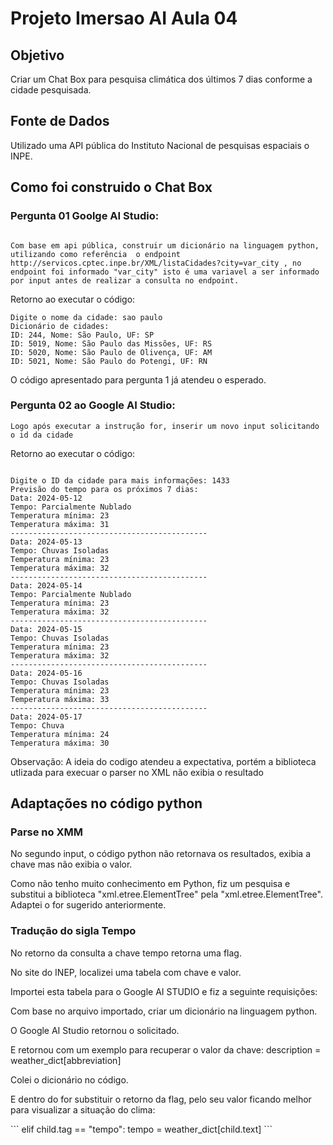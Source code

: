 # Projeto Imersao AI Aula 04

## Objetivo 
Criar um Chat Box para pesquisa climática dos últimos 7 dias conforme a cidade pesquisada.

## Fonte de Dados 
Utilizado uma API pública do Instituto Nacional de pesquisas espaciais o INPE.

## Como foi construido o Chat Box

### Pergunta 01 Goolge AI Studio: 

```

Com base em api pública, construir um dicionário na linguagem python, utilizando como referência  o endpoint http://servicos.cptec.inpe.br/XML/listaCidades?city=var_city , no endpoint foi informado "var_city" isto é uma variavel a ser informado por input antes de realizar a consulta no endpoint.
```


<p>Retorno ao executar o código:</p>

```
Digite o nome da cidade: sao paulo
Dicionário de cidades:
ID: 244, Nome: São Paulo, UF: SP
ID: 5019, Nome: São Paulo das Missões, UF: RS
ID: 5020, Nome: São Paulo de Olivença, UF: AM
ID: 5021, Nome: São Paulo do Potengi, UF: RN
```

<p>O código apresentado para pergunta 1 já atendeu o esperado.</p>


### Pergunta 02 ao Google AI Studio:

```
Logo após executar a instrução for, inserir um novo input solicitando o id da cidade
```

<p>Retorno ao executar o código: </p>

```

Digite o ID da cidade para mais informações: 1433
Previsão do tempo para os próximos 7 dias:
Data: 2024-05-12
Tempo: Parcialmente Nublado
Temperatura mínima: 23
Temperatura máxima: 31
--------------------------------------------
Data: 2024-05-13
Tempo: Chuvas Isoladas
Temperatura mínima: 23
Temperatura máxima: 32
--------------------------------------------
Data: 2024-05-14
Tempo: Parcialmente Nublado
Temperatura mínima: 23
Temperatura máxima: 32
--------------------------------------------
Data: 2024-05-15
Tempo: Chuvas Isoladas
Temperatura mínima: 23
Temperatura máxima: 32
--------------------------------------------
Data: 2024-05-16
Tempo: Chuvas Isoladas
Temperatura mínima: 23
Temperatura máxima: 33
--------------------------------------------
Data: 2024-05-17
Tempo: Chuva
Temperatura mínima: 24
Temperatura máxima: 30
```


<p>Observação: A ideia do codigo atendeu a expectativa, portém a biblioteca utlizada para execuar o parser no XML não exibia o resultado</p>


## Adaptações no código python

### Parse no XMM

<p>No segundo input, o código python não retornava os resultados, exibia a chave mas não exibia o valor.</p>
<p>Como não tenho muito conhecimento em Python, fiz um pesquisa e substitui a biblioteca "xml.etree.ElementTree" pela "xml.etree.ElementTree". Adaptei o for sugerido anteriormente.</p>


### Tradução do sigla Tempo

<p>No retorno da consulta a chave tempo retorna uma flag.</p>
<p>No site do INEP, localizei uma tabela com chave e valor.</p>
<p>Importei esta tabela para o Google AI STUDIO e fiz a seguinte requisições:</p>
<p>Com base no arquivo importado, criar um dicionário na linguagem python.</p>
<p>O Google AI Studio retornou o solicitado.</p>
<p>E retornou com um exemplo para recuperar o valor da chave: description = weather_dict[abbreviation]</p>
<p>Colei o dicionário no código.</p>
<p>E dentro do for substituir o retorno da flag, pelo seu valor ficando melhor para visualizar a situação do clima:</p>
```
elif child.tag == "tempo":
  tempo = weather_dict[child.text]
```



